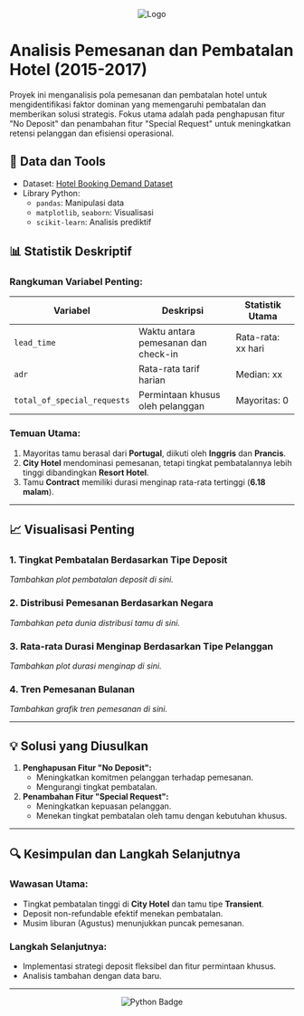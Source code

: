 <p align="center">
  <img src="https://2.bp.blogspot.com/-NZPpkWswwSM/VtW5wbsNCmI/AAAAAAAAA7Q/t8ZQg9J7PDs/s1600/jasa%2Breservasi%2Bhotel.jpg" alt="Logo" />
</p>

# Analisis Pemesanan dan Pembatalan Hotel (2015-2017)

Proyek ini menganalisis pola pemesanan dan pembatalan hotel untuk mengidentifikasi faktor dominan yang memengaruhi pembatalan dan memberikan solusi strategis. Fokus utama adalah pada penghapusan fitur "No Deposit" dan penambahan fitur "Special Request" untuk meningkatkan retensi pelanggan dan efisiensi operasional.

## 🔗 Data dan Tools
- Dataset: [Hotel Booking Demand Dataset](https://www.sciencedirect.com/science/article/pii/S2352340918315191#f0010)
- Library Python:
  - `pandas`: Manipulasi data
  - `matplotlib`, `seaborn`: Visualisasi
  - `scikit-learn`: Analisis prediktif

## 📊 Statistik Deskriptif

### Rangkuman Variabel Penting:
| Variabel            | Deskripsi                              | Statistik Utama           |
|---------------------|----------------------------------------|---------------------------|
| `lead_time`         | Waktu antara pemesanan dan check-in   | Rata-rata: xx hari        |
| `adr`               | Rata-rata tarif harian                | Median: xx                |
| `total_of_special_requests` | Permintaan khusus oleh pelanggan | Mayoritas: 0              |

### Temuan Utama:
1. Mayoritas tamu berasal dari **Portugal**, diikuti oleh **Inggris** dan **Prancis**.
2. **City Hotel** mendominasi pemesanan, tetapi tingkat pembatalannya lebih tinggi dibandingkan **Resort Hotel**.
3. Tamu **Contract** memiliki durasi menginap rata-rata tertinggi (**6.18 malam**).

---

## 📈 Visualisasi Penting

### 1. Tingkat Pembatalan Berdasarkan Tipe Deposit
_Tambahkan plot pembatalan deposit di sini._

### 2. Distribusi Pemesanan Berdasarkan Negara
_Tambahkan peta dunia distribusi tamu di sini._

### 3. Rata-rata Durasi Menginap Berdasarkan Tipe Pelanggan
_Tambahkan plot durasi menginap di sini._

### 4. Tren Pemesanan Bulanan
_Tambahkan grafik tren pemesanan di sini._

---

## 💡 Solusi yang Diusulkan
1. **Penghapusan Fitur "No Deposit":**
   - Meningkatkan komitmen pelanggan terhadap pemesanan.
   - Mengurangi tingkat pembatalan.
2. **Penambahan Fitur "Special Request":**
   - Meningkatkan kepuasan pelanggan.
   - Menekan tingkat pembatalan oleh tamu dengan kebutuhan khusus.

---

## 🔍 Kesimpulan dan Langkah Selanjutnya

### Wawasan Utama:
- Tingkat pembatalan tinggi di **City Hotel** dan tamu tipe **Transient**.
- Deposit non-refundable efektif menekan pembatalan.
- Musim liburan (Agustus) menunjukkan puncak pemesanan.

### Langkah Selanjutnya:
- Implementasi strategi deposit fleksibel dan fitur permintaan khusus.
- Analisis tambahan dengan data baru.

---

<p align="center">
  <img src="https://img.shields.io/badge/Data%20Analysis-Python-blue?style=for-the-badge&logo=python&logoColor=white" alt="Python Badge" />
</p>
